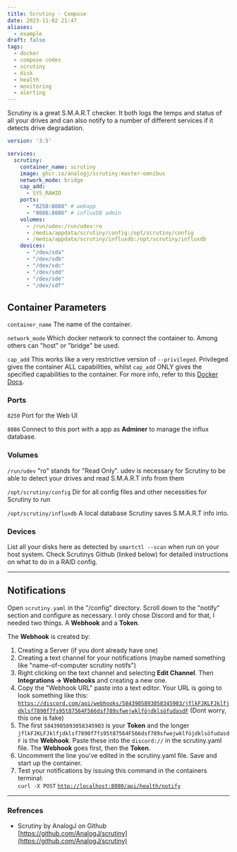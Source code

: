 ```yaml
---
title: Scrutiny - Compose
date: 2023-11-02 21:47
aliases:
  - example
draft: false
tags:
  - docker
  - compose codes
  - scrutiny
  - disk
  - health
  - monitoring
  - alerting
---
```

 Scrutiny is a great S.M.A.R.T checker. It both logs the temps and status of all your drives and can also notify to a number of different services if it detects drive degradation.

```yaml
version: '3.5'

services:
  scrutiny:
    container_name: scrutiny
    image: ghcr.io/analogj/scrutiny:master-omnibus
    network_mode: bridge
    cap_add:
      - SYS_RAWIO
    ports:
      - "8250:8080" # webapp
      - "8086:8086" # influxDB admin
    volumes:
      - /run/udev:/run/udev:ro
      - /media/appdata/scrutiny/config:/opt/scrutiny/config
      - /media/appdata/scrutiny/influxdb:/opt/scrutiny/influxdb
    devices:
      - "/dev/sda"
      - "/dev/sdb"
      - "/dev/sdc"
      - "/dev/sdd"
      - "/dev/sde"
      - "/dev/sdf"
```

## Container Parameters

`container_name` The name of the container.

`network_mode` Which docker network to connect the container to. Among others can "host" or "bridge" be used.

`cap_add` This works like a very restrictive version of `--privileged`. Privileged gives the container ALL capabilities, whilst `cap_add` ONLY gives the specified capabilities to the container. For more info, refer to this [Docker Docs](https://docs.docker.com/engine/reference/run/#runtime-privilege-and-linux-capabilities).

### Ports

`8250` Port for the Web UI

`8086` Connect to this port with a app as __Adminer__ to manage the influx database.

### Volumes

`/run/udev` "ro" stands for "Read Only". udev is necessary for Scrutiny to be able to detect your drives and read S.M.A.R.T info from them

`/opt/scrutiny/config` Dir for all config files and other necessities for Scrutiny to run

`/opt/scrutiny/influxdb` A local database Scrutiny saves S.M.A.R.T info into.

### Devices

List all your disks here as detected by `smartctl --scan` when run on your host system. Check Scrutinys Github (linked below) for detailed instructions on what to do in a RAID config.

---

## Notifications

Open `scrutiny.yaml` in the "/config" directory. Scroll down to the "notify" section and configure as necessary. I only chose Discord and for that, I needed two things. A ****Webhook**** and a ****Token****.

The ****Webhook**** is created by:

1. Creating a Server (if you dont already have one)
2. Creating a text channel for your notifications (maybe named something like "name-of-computer scrutiny notifs")
3. Right clicking on the text channel and selecting __Edit Channel__. Then __Integrations -> Webhooks__ and creating a new one.
4. Copy the "Webhook URL" paste into a text editor. Your URL is going to look something like this:  
    [`https://discord.com/api/webhooks/5843905893058345903/jflkFJKLFJklfjdklsf7890f7fs95t87564F566dsf789sfwejwklföjdklsöfudasdF`](https://discord.com/api/webhooks/5843905893058345903/jflkFJKLFJklfjdklsf7890f7fs95t87564F566dsf789sfwejwklföjdklsöfudasdF) (Dont worry, this one is fake)
5. The first `5843905893058345903` is your ****Token**** and the longer `jflkFJKLFJklfjdklsf7890f7fs95t87564F566dsf789sfwejwklföjdklsöfudasdF` is the ****Webhook****. Paste these into the `discord://` in the scrutiny.yaml file. The ****Webhook**** goes first, then the ****Token****.
6. Uncomment the line you've edited in the scrutiny.yaml file. Save and start up the container.
7. Test your notifications by issuing this command in the containers terminal:  
    `curl -X POST` [`http://localhost:8080/api/health/notify`](http://localhost:8080/api/health/notify)

---

### Refrences

- Scrutiny by AnalogJ on Github  
	[https://github.com/AnalogJ/scrutiny](https://github.com/AnalogJ/scrutiny)